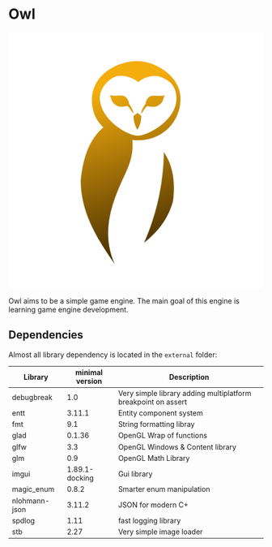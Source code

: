 # Owl

![](assets/logo/logo_owl.png)

Owl aims to be a simple game engine. The main goal of this engine is learning game engine
development.

## Dependencies

Almost all library dependency is located in the `external` folder:

| Library       | minimal version | Description                                                   |
|---------------|-----------------|---------------------------------------------------------------|
| debugbreak    | 1.0             | Very simple library adding multiplatform breakpoint on assert |
| entt          | 3.11.1          | Entity component system                                       |
| fmt           | 9.1             | String formatting libray                                      |
| glad          | 0.1.36          | OpenGL Wrap of functions                                      |
| glfw          | 3.3             | OpenGL Windows & Content library                              |
| glm           | 0.9             | OpenGL Math Library                                           |
| imgui         | 1.89.1-docking  | Gui library                                                   |
| magic_enum    | 0.8.2           | Smarter enum manipulation                                     |
| nlohmann-json | 3.11.2          | JSON for modern C+                                            |
| spdlog        | 1.11            | fast logging library                                          |
| stb           | 2.27            | Very simple image loader                                      |


